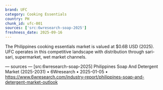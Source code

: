 ```yaml
---
brand: UFC
category: Cooking Essentials
country: PH
chunk_id: ufc-001
sources: ['src:6wresearch-soap-2025']
freshness_date: 2025-09-16
---
```


The Philippines cooking essentials market is valued at $0.6B USD (2025). UFC operates in this competitive landscape with distribution through sari-sari, supermarket, wet market channels.

— sources —
[src:6wresearch-soap-2025] Philippines Soap And Detergent Market (2025-2031) • 6Wresearch • 2025-01-05 • https://www.6wresearch.com/industry-report/philippines-soap-and-detergent-market-outlook
